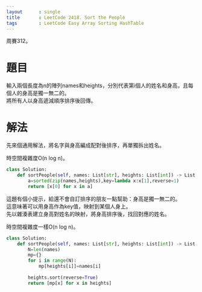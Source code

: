 ```yaml
--- 
layout      : single
title       : LeetCode 2418. Sort the People
tags        : LeetCode Easy Array Sorting HashTable
---
```

周賽312。

# 題目
輸入兩個長度為n的陣列names和heights，分別代表第i個人的姓名和身高，且每個人的身高是獨一無二的。  
將所有人以身高遞減順序排序後回傳。  

# 解法
先來個通用解法，將名字與身高編成配對後排序，再單獨拆出姓名。  

時空間複雜度O(n log n)。  

```python
class Solution:
    def sortPeople(self, names: List[str], heights: List[int]) -> List[str]:
        a=sorted(zip(names,heights),key=lambda x:x[1],reverse=1)
        return [x[0] for x in a]
```

這題有個小提示，給還不會自訂排序的朋友一點幫助：身高是獨一無二的。  
這意味著可以用身高作為key值，映射到某個人身上。  
先以雜湊表建立身高對姓名的映射，將身高排序後，找回對應的姓名。  

時空間複雜度一樣O(n log n)。  

```python
class Solution:
    def sortPeople(self, names: List[str], heights: List[int]) -> List[str]:
        N=len(names)
        mp={}
        for i in range(N):
            mp[heights[i]]=names[i]
            
        heights.sort(reverse=True)
        return [mp[x] for x in heights]
```
